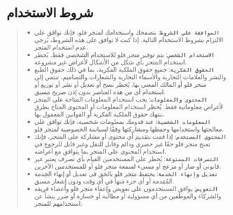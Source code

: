 # شروط الاستخدام

> - **`الموافقة على الشروط`**: بتصفحك واستخدامك لمتجر فلو، فإنك توافق على الالتزام بشروط الاستخدام التالية. إذا كنت لا توافق على هذه الشروط، يُرجى عدم استخدام المتجر.
> - **`الاستخدام الشخصي`**: يتم توفير متجر فلو للاستخدام الشخصي فقط. يُحظر استخدام المتجر بأي شكل من الأشكال لأغراض غير مشروعة.
> - **`الحقوق الفكرية`**: جميع حقوق الملكية الفكرية، بما في ذلك حقوق الطبع والنشر والعلامات التجارية والأسماء التجارية والشعارات والتصاميم، تنتمي إلى متجر فلو أو المالك المعني بها. يُحظر نسخ أو تعديل أو نشر أو توزيع أو استخدام أي من هذه العناصر بدون إذن صريح مسبق.
> - **`المحتوى والمعلومات`**: يجب استخدام المعلومات المتاحة على المتجر لأغراض معلوماتية فقط. يُحظر استخدام المعلومات أو المحتوى المتاح بطرق تنتهك حقوق الملكية الفكرية أو القوانين المعمول بها.
> - **`المعلومات الشخصية`**: عند قدومك بمعلومات شخصية، فإنك توافق على معالجتها واستخدامها وحفظها ومشاركتها وفقًا لسياسة الخصوصية لمتجر فلو.
> - **`المحتوى المستخدم`**: إذا قمت بتقديم أي محتوى أو مشاركة على المتجر، فإنك تمنح متجر فلو حقًا غير حصري ودائم وقابل للنقل وغير قابل للرجوع في استخدام المحتوى على المتجر بما يتوافق مع أغراضه.
> - **`التصرفات الممنوعة`**: يُحظر على المستخدمين القيام بأي تصرف يعتبر غير قانوني أو ضار أو مزعج أو مسيء لسمعة متجر فلو أو للمستخدمين الآخرين.
> - **`تعديل وإنهاء الخدمة`**: يحتفظ متجر فلو بالحق في تعديل أو إنهاء الخِدمة المُقدمة أو أي جزء منها في أي وقت ودون إشعار مسبق.
> - **`التعويض`**: يوافق المستخدمون على تعويض وإعفاء متجر فلو وأعضاء فريقه والشركاء والموظفين من أي مسؤولية أو مطالبة أو خسارة أو ضرر ينشأ عن استخدامهم للمتجر.
